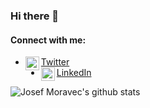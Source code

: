 ### Hi there 👋

#### Connect with me:

* [<img align="left" alt="Josef Moravec on Twitter" width="22px" src="https://cdn.jsdelivr.net/npm/simple-icons@v3/icons/twitter.svg" /> Twitter][twitter]
* [<img align="left" alt="Josef Moravec on LinkedIn" width="22px" src="https://cdn.jsdelivr.net/npm/simple-icons@v3/icons/linkedin.svg" /> LinkedIn][linkedin]

<img align="left" alt="Josef Moravec's github stats" src="https://github-readme-stats.vercel.app/api?username=xmorave2&show_icons=true&hide_border=true" />

[twitter]: https://twitter.com/PatrickMoravec
[linkedin]: https://www.linkedin.com/in/josef-moravec-b5077228/



<!--
**xmorave2/xmorave2** is a ✨ _special_ ✨ repository because its `README.md` (this file) appears on your GitHub profile.

Here are some ideas to get you started:

- 🔭 I’m currently working on ...
- 🌱 I’m currently learning ...
- 👯 I’m looking to collaborate on ...
- 🤔 I’m looking for help with ...
- 💬 Ask me about ...
- 📫 How to reach me: ...
- 😄 Pronouns: ...
- ⚡ Fun fact: ...
-->
